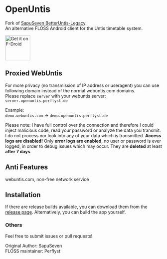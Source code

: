 # OpenUntis

Fork of [SapuSeven BetterUntis-Legacy](https://github.com/SapuSeven/BetterUntis-Legacy).  
An alternative FLOSS Android client for the Untis timetable system.

[<img src="https://f-droid.org/badge/get-it-on.png"
      alt="Get it on F-Droid"
      height="80">](https://f-droid.org/packages/de.perflyst.untis/)


## Proxied WebUntis

For more privacy (no transmission of IP address or useragent) you can use following domain instead of the normal webuntis.com domains.  
Please replace `server` with your webuntis server: `server.openuntis.perflyst.de`

Example:  
`demo.webuntis.com` -> `demo.openuntis.perflyst.de`

Please note: I have full control over the connection and therefore I could inject malicious code, read your password or analyze the data you transmit.
I do not process nor look into any of your data which is transmitted. **Access logs are disabled!** Only **error logs are enabled**, no user or password is ever logged, in order to debug issues which may occur. They are **deleted** at least **after 7 days**.

## Anti Features
webuntis.com, non-free network service


## Installation
If there are release builds available, you can download them from the [release page](https://github.com/Perflyst/OpenUntis/releases).
Alternatively, you can build the app yourself.


### Others
Feel free to submit issues or pull requests!

Original Author: SapuSeven  
FLOSS maintainer: Perflyst
